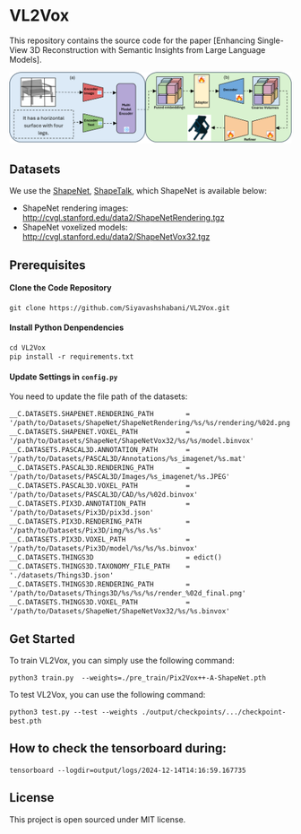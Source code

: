 # VL2Vox

This repository contains the source code for the paper [Enhancing Single-View 3D Reconstruction with Semantic Insights from Large Language Models]. 


![Overview](pics/mainFigure.png)

## Datasets

We use the [ShapeNet](https://www.shapenet.org/), [ShapeTalk](https://changeit3d.github.io/#dataset/), which ShapeNet is available below:

- ShapeNet rendering images: http://cvgl.stanford.edu/data2/ShapeNetRendering.tgz
- ShapeNet voxelized models: http://cvgl.stanford.edu/data2/ShapeNetVox32.tgz


## Prerequisites

#### Clone the Code Repository

```
git clone https://github.com/Siyavashshabani/VL2Vox.git
```

#### Install Python Denpendencies

```
cd VL2Vox
pip install -r requirements.txt
```

#### Update Settings in `config.py`

You need to update the file path of the datasets:

```
__C.DATASETS.SHAPENET.RENDERING_PATH        = '/path/to/Datasets/ShapeNet/ShapeNetRendering/%s/%s/rendering/%02d.png'
__C.DATASETS.SHAPENET.VOXEL_PATH            = '/path/to/Datasets/ShapeNet/ShapeNetVox32/%s/%s/model.binvox'
__C.DATASETS.PASCAL3D.ANNOTATION_PATH       = '/path/to/Datasets/PASCAL3D/Annotations/%s_imagenet/%s.mat'
__C.DATASETS.PASCAL3D.RENDERING_PATH        = '/path/to/Datasets/PASCAL3D/Images/%s_imagenet/%s.JPEG'
__C.DATASETS.PASCAL3D.VOXEL_PATH            = '/path/to/Datasets/PASCAL3D/CAD/%s/%02d.binvox'
__C.DATASETS.PIX3D.ANNOTATION_PATH          = '/path/to/Datasets/Pix3D/pix3d.json'
__C.DATASETS.PIX3D.RENDERING_PATH           = '/path/to/Datasets/Pix3D/img/%s/%s.%s'
__C.DATASETS.PIX3D.VOXEL_PATH               = '/path/to/Datasets/Pix3D/model/%s/%s/%s.binvox'
__C.DATASETS.THINGS3D                       = edict()
__C.DATASETS.THINGS3D.TAXONOMY_FILE_PATH    = './datasets/Things3D.json'
__C.DATASETS.THINGS3D.RENDERING_PATH        = '/path/to/Datasets/Things3D/%s/%s/%s/render_%02d_final.png'
__C.DATASETS.THINGS3D.VOXEL_PATH            = '/path/to/Datasets/ShapeNet/ShapeNetVox32/%s/%s.binvox'
```

## Get Started

To train VL2Vox, you can simply use the following command:

```
python3 train.py  --weights=./pre_train/Pix2Vox++-A-ShapeNet.pth

```

To test VL2Vox, you can use the following command:

```
python3 test.py --test --weights ./output/checkpoints/.../checkpoint-best.pth

```


## How to check the tensorboard during:

```
tensorboard --logdir=output/logs/2024-12-14T14:16:59.167735
```



<!-- ## Cite this work

```
``` -->



## License

This project is open sourced under MIT license.
